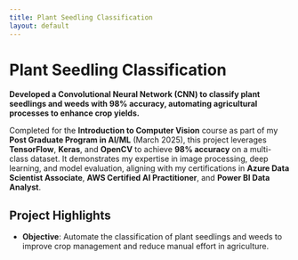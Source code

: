```yaml
---
title: Plant Seedling Classification
layout: default
---
```


# Plant Seedling Classification

**Developed a Convolutional Neural Network (CNN) to classify plant seedlings and weeds with 98% accuracy, automating agricultural processes to enhance crop yields.**

Completed for the **Introduction to Computer Vision** course as part of my **Post Graduate Program in AI/ML** (March 2025), this project leverages **TensorFlow**, **Keras**, and **OpenCV** to achieve **98% accuracy** on a multi-class dataset. It demonstrates my expertise in image processing, deep learning, and model evaluation, aligning with my certifications in **Azure Data Scientist Associate**, **AWS Certified AI Practitioner**, and **Power BI Data Analyst**.

## Project Highlights

- **Objective**: Automate the classification of plant seedlings and weeds to improve crop management and reduce manual effort in agriculture.
